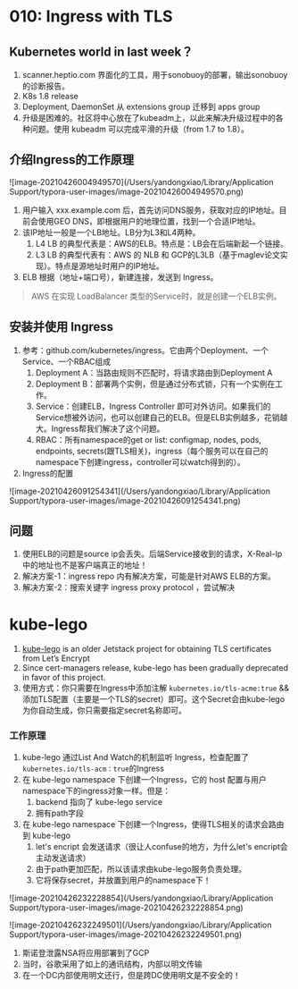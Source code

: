 # 010: Ingress with TLS

## Kubernetes world in last week？

1. scanner.heptio.com 界面化的工具，用于sonobuoy的部署，输出sonobuoy的诊断报告。
2. K8s 1.8 release
3. Deployment, DaemonSet 从 extensions group 迁移到 apps group
4. 升级是困难的。社区将中心放在了kubeadm上，以此来解决升级过程中的各种问题。使用 kubeadm 可以完成平滑的升级（from 1.7 to 1.8）。

## 介绍Ingress的工作原理

![image-20210426004949570](/Users/yandongxiao/Library/Application Support/typora-user-images/image-20210426004949570.png)

1. 用户输入 xxx.example.com 后，首先访问DNS服务，获取对应的IP地址。目前会使用GEO DNS，即根据用户的地理位置，找到一个合适IP地址。
2. 该IP地址一般是一个LB地址。LB分为L3和L4两种。
   1. L4 LB 的典型代表是：AWS的ELB。特点是：LB会在后端新起一个链接。
   2. L3 LB 的典型代表有：AWS 的 NLB 和 GCP的L3LB（基于maglev论文实现）。特点是源地址时用户的IP地址。
3. ELB 根据（地址+端口号），新建连接，发送到 Ingress。

> AWS 在实现 LoadBalancer 类型的Service时，就是创建一个ELB实例。

## 安装并使用 Ingress

1. 参考：github.com/kubernetes/ingress。它由两个Deployment、一个Service、一个RBAC组成
   1. Deployment A：当路由规则不匹配时，将请求路由到Deployment A
   2. Deployment B：部署两个实例，但是通过分布式锁，只有一个实例在工作。
   3. Service：创建ELB，Ingress Controller 即可对外访问。如果我们的Service想被外访问，也可以创建自己的ELB。但是ELB实例越多，花销越大。Ingress帮我们解决了这个问题。
   4. RBAC：所有namespace的get or list: configmap, nodes, pods, endpoints, secrets(跟TLS相关)，ingress（每个服务可以在自己的namespace下创建ingress，controller可以watch得到的）。
2. Ingress的配置

![image-20210426091254341](/Users/yandongxiao/Library/Application Support/typora-user-images/image-20210426091254341.png)

## 问题

1. 使用ELB的问题是source ip会丢失。后端Service接收到的请求，X-Real-Ip 中的地址也不是客户端真正的地址！
2. 解决方案-1：ingress repo 内有解决方案，可能是针对AWS ELB的方案。
3. 解决方案-2：搜索关键字 ingress proxy protocol ，尝试解决

# kube-lego

1. [kube-lego](https://github.com/jetstack/kube-lego) is an older Jetstack project for obtaining TLS certificates from Let’s Encrypt
2. Since cert-managers release, kube-lego has been gradually deprecated in favor of this project. 
3. 使用方式：你只需要在Ingress中添加注解 `kubernetes.io/tls-acme:true` && 添加TLS配置（主要是一个TLS的secret）即可。这个Secret会由kube-lego为你自动生成，你只需要指定secret名称即可。

### 工作原理

1. kube-lego 通过List And Watch的机制监听 Ingress，检查配置了 `kubernetes.io/tls-acm：true`的Ingress
2. 在 kube-lego namespace 下创建一个Ingress，它的 host 配置与用户namespace下的ingress对象一样。但是：
   1. backend 指向了 kube-lego service
   2. 拥有path字段
3. 在 kube-lego namespace 下创建一个Ingress，使得TLS相关的请求会路由到 kube-lego
   1. let's encript 会发送请求（很让人confuse的地方，为什么let's encript会主动发送请求）
   2. 由于path更加匹配，所以该请求由kube-lego服务负责处理。
   3. 它将保存secret，并放置到用户的namespace下！

![image-20210426232228854](/Users/yandongxiao/Library/Application Support/typora-user-images/image-20210426232228854.png)

![image-20210426232249501](/Users/yandongxiao/Library/Application Support/typora-user-images/image-20210426232249501.png)

1. 斯诺登泄露NSA将应用部署到了GCP
2. 当时，谷歌采用了如上的通讯结构，内部以明文传输
3. 在一个DC内部使用明文还行，但是跨DC使用明文是不安全的！